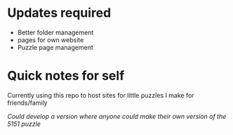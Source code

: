 # Updates required
- Better folder management
- pages for own website
- Puzzle page management

# Quick notes for self

Currently using this repo to host sites for little puzzles I make for friends/family

_Could develop a version where anyone could make their own version of the 5151 puzzle_
